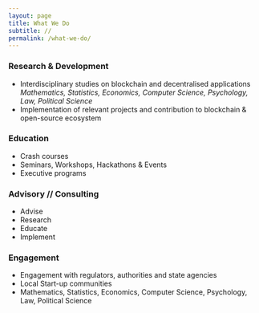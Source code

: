 ```yaml
---
layout: page
title: What We Do
subtitle: //
permalink: /what-we-do/
---
```



### Research & Development 
* Interdisciplinary studies on blockchain and decentralised applications *Mathematics, Statistics, Economics, Computer Science, Psychology, Law, Political Science*
* Implementation of relevant projects and contribution to blockchain & open-source ecosystem 

### Education
* Crash courses
* Seminars, Workshops, Hackathons & Events
* Executive programs

### Advisory // Consulting
* Advise
* Research
* Educate
* Implement 

### Engagement 
* Engagement with regulators, authorities and state agencies 
* Local Start-up communities
* Mathematics, Statistics, Economics, Computer Science, Psychology, Law, Political Science